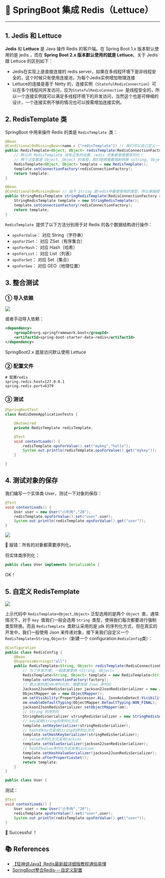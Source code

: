 # 🍖 SpringBoot 集成 Redis（Lettuce）

---

## 1. Jedis 和 Lettuce

**Jedis**  和 **Lettuce** 是 Java 操作 Redis 的客户端。在 Spring Boot 1.x 版本默认使用的是 jedis ，而在 **Spring Boot 2.x 版本默认使用的就是 Lettuce**。关于 Jedis 跟 Lettuce 的区别如下：

- Jedis在实现上是直接连接的 redis server，如果在多线程环境下是非线程安全的，这个时候只有使用连接池，为每个Jedis实例增加物理连接
- Lettuce的连接是基于 Netty 的，连接实例（`StatefulRedisConnection`）可以在多个线程间并发访问，应为`StatefulRedisConnection `是线程安全的，所以一个连接实例就可以满足多线程环境下的并发访问，当然这个也是可伸缩的设计，一个连接实例不够的情况也可以按需增加连接实例。

## 2. RedisTemplate 类

SpringBoot 中用来操作 Redis 的类是 `RedisTemplate `类：

```java
@Bean
@ConditionalOnMissingBean(name = {"redisTemplate"}) // 我们可以自己定义一个 redisTemplate来替换这个默认的
public RedisTemplate<Object, Object> redisTemplate(RedisConnectionFactory redisConnectionFactory) throws UnknownHostException {
    // 默认的 RedisTemplate 没有过多的设置，redis 对象都是需要序列化！
	// 两个泛型都是 Object, Object 的类型，我们使用需要强制转换 <String, Object>
    RedisTemplate<Object, Object> template = new RedisTemplate();
    template.setConnectionFactory(redisConnectionFactory);
    return template;
}

@Bean
@ConditionalOnMissingBean // 由于 String 是redis中最常使用的类型，所以单独提出来了一个bean
public StringRedisTemplate stringRedisTemplate(RedisConnectionFactory redisConnectionFactory) throws UnknownHostException {
    StringRedisTemplate template = new StringRedisTemplate();
    template.setConnectionFactory(redisConnectionFactory);
    return template;
}
```

`RedisTemplate `提供了以下方法分别用于对 Redis 的各个数据结构进行操作：

- `opsForValue`： 对应 String（字符串）
- `opsForZSet`： 对应 ZSet（有序集合）
- `opsForHash`： 对应 Hash（哈希）
- `opsForList`： 对应 List（列表）
- `opsForSet`： 对应 Set（集合）
- `opsForGeo`： 对应 GEO（地理位置）

## 3. 整合测试

### ① 导入依赖

![](https://cs-wiki.oss-cn-shanghai.aliyuncs.com/img/20200725102121.png)

或者手动导入依赖：

```xml
<dependency>
    <groupId>org.springframework.boot</groupId>
    <artifactId>spring-boot-starter-data-redis</artifactId>
</dependency>
```

SpringBoot2.x 底层访问默认使用 Lettuce

### ② 配置文件

```properties
# 配置redis
spring.redis.host=127.0.0.1
spring.redis.port=6379
```

### ③ 测试

```java
@SpringBootTest
class RedisDemoApplicationTests {

    @Autowired
    private RedisTemplate redisTemplate;

    @Test
    void contextLoads() {
        redisTemplate.opsForValue().set("mykey","hello");
        System.out.println(redisTemplate.opsForValue().get("mykey"));
    }

}
```

## 4. 测试对象的保存

我们编写一个实体类 User，测试一下对象的保存：

```java
@Test
void contextLoads() {
    User user = new User("小牛肉","20");
    redisTemplate.opsForValue().set("user",user);
    System.out.println(redisTemplate.opsForValue().get("user"));
}
```

![](https://cs-wiki.oss-cn-shanghai.aliyuncs.com/img/20200725105227.png)

🚨 报错：所有的对象都需要序列化。

将实体类序列化：

```java
public class User implements Serializable {
```

OK！

## 5. 自定义 RedisTemplate

![](https://cs-wiki.oss-cn-shanghai.aliyuncs.com/img/20200725105703.png)

上示代码中 `RedisTemplate<Object,Object>` 泛型选用的是两个 `Object `类，通常情况下，对于 `key `值我们一般会选用 `String `类型，使得我们每次都要进行强制类型转换。而且 `RedisTemplate `类默认采用的是 jdk 的序列化方式，但在真实的开发中，我们一般使用 Json 来传递对象，接下来我们自定义一个 `RedisTemplate<String,Object>`（新建一个 configuration.`RedisConfig`类）：

```java
@Configuration
public class RedisConfig {
    @Bean
    @SuppressWarnings("all")
    public RedisTemplate<String, Object> redisTemplate(RedisConnectionFactory factory) {
        // 为了开发方便，一般直接使用 <String, Object>
        RedisTemplate<String, Object> template = new RedisTemplate<String, Object>();
        template.setConnectionFactory(factory);
        // 默认是的用jdk序列化的，需要改成 Json 序列化
        Jackson2JsonRedisSerializer jackson2JsonRedisSerializer = new Jackson2JsonRedisSerializer(Object.class);
        ObjectMapper om = new ObjectMapper();
        om.setVisibility(PropertyAccessor.ALL, JsonAutoDetect.Visibility.ANY);
        om.enableDefaultTyping(ObjectMapper.DefaultTyping.NON_FINAL);
        jackson2JsonRedisSerializer.setObjectMapper(om);
        // String 的序列化
        StringRedisSerializer stringRedisSerializer = new StringRedisSerializer();
        // key采用String的序列化方式
        template.setKeySerializer(stringRedisSerializer);
        // hash的key也采用String的序列化方式
        template.setHashKeySerializer(stringRedisSerializer);
        // value序列化方式采用jackson
        template.setValueSerializer(jackson2JsonRedisSerializer);
        // hash的value序列化方式采用jackson
        template.setHashValueSerializer(jackson2JsonRedisSerializer);
        template.afterPropertiesSet();
        return template;
    }
}
```

```java
public class User {
```

测试：

```java
@Test
void contextLoads() {
    User user = new User("小牛肉","20");
    redisTemplate.opsForValue().set("user",user);
    System.out.println(redisTemplate.opsForValue().get("user"));
}
```

🎉 Successful ！

## 📚 References

- [【狂神说Java】Redis最新超详细版教程通俗易懂](https://www.bilibili.com/video/BV1S54y1R7SB?from=search&seid=3325634079268895938)
- [SpringBoot整合Redis---自定义配置](https://www.cnblogs.com/leeeeemz/p/12766186.html)